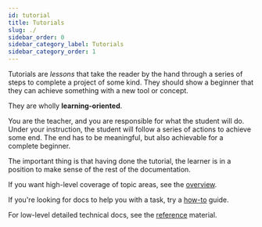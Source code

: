 ```yaml
---
id: tutorial
title: Tutorials
slug: ./
sidebar_order: 0
sidebar_category_label: Tutorials
sidebar_category_order: 1
---
```


Tutorials are _lessons_ that take the reader by the hand through a series of steps to complete a project of some kind.
They should show a beginner that they can achieve something with a new tool or concept.

They are wholly **learning-oriented**.

You are the teacher, and you are responsible for what the student will do.
Under your instruction, the student will follow a series of actions to achieve some end.
The end has to be meaningful, but also achievable for a complete beginner.

The important thing is that having done the tutorial, the learner is in a position to make sense of the rest of the documentation.

If you want high-level coverage of topic areas, see the [overview](../overview).

If you're looking for docs to help you with a task, try a [how-to](../how-to/) guide.

For low-level detailed technical docs, see the [reference](../reference/) material.